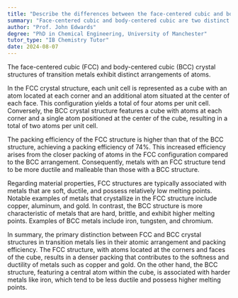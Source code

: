 ```yaml
---
title: "Describe the differences between the face-centered cubic and body-centered cubic crystal structure of transition metals"
summary: "Face-centered cubic and body-centered cubic are two distinct crystal structures in transition metals, characterized by different atomic arrangements that influence their properties and behaviors."
author: "Prof. John Edwards"
degree: "PhD in Chemical Engineering, University of Manchester"
tutor_type: "IB Chemistry Tutor"
date: 2024-08-07
---
```


The face-centered cubic (FCC) and body-centered cubic (BCC) crystal structures of transition metals exhibit distinct arrangements of atoms.

In the FCC crystal structure, each unit cell is represented as a cube with an atom located at each corner and an additional atom situated at the center of each face. This configuration yields a total of four atoms per unit cell. Conversely, the BCC crystal structure features a cube with atoms at each corner and a single atom positioned at the center of the cube, resulting in a total of two atoms per unit cell.

The packing efficiency of the FCC structure is higher than that of the BCC structure, achieving a packing efficiency of $74\%$. This increased efficiency arises from the closer packing of atoms in the FCC configuration compared to the BCC arrangement. Consequently, metals with an FCC structure tend to be more ductile and malleable than those with a BCC structure.

Regarding material properties, FCC structures are typically associated with metals that are soft, ductile, and possess relatively low melting points. Notable examples of metals that crystallize in the FCC structure include copper, aluminum, and gold. In contrast, the BCC structure is more characteristic of metals that are hard, brittle, and exhibit higher melting points. Examples of BCC metals include iron, tungsten, and chromium.

In summary, the primary distinction between FCC and BCC crystal structures in transition metals lies in their atomic arrangement and packing efficiency. The FCC structure, with atoms located at the corners and faces of the cube, results in a denser packing that contributes to the softness and ductility of metals such as copper and gold. On the other hand, the BCC structure, featuring a central atom within the cube, is associated with harder metals like iron, which tend to be less ductile and possess higher melting points.
    